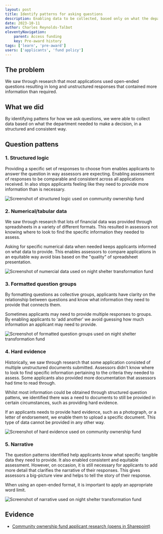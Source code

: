 ```yaml
---
layout: post
title: Identify patterns for asking questions
description: Enabling data to be collected, based only on what the department needed to make a decision, in a structured and consistent way.
date: 2023-10-11
author: Charles Reynolds-Talbot
eleventyNavigation:
    parent: Access funding
    key: Pre-award history
tags: ['learn', 'pre-award'] 
users: ['applicants', 'fund policy']
---
```


## The problem

We saw through research that most applications used open-ended questions resulting in long and unstructured responses that contained more information than required. 

## What we did
By identifying pattens for how we ask questions, we were able to collect data based on what the department needed to make a decision, in a structured and consistent way.

## Question pattens

### 1. Structured logic

Providing a specific set of responses to choose from enables applicants to answer the question in way assessors are expecting. Enabling assessment of responses to be comparable and consistent across all applications received. In also stops applicants feeling like they need to provide more information than is necessary. 

![Screenshot of structured logic used on community ownership fund](/identify-question-patterns/structured-logic.png "Screenshot of structured logic used on community ownership fund")

### 2. Numerical/tabular data

We saw through research that lots of financial data was provided through spreadsheets in a variety of different formats. This resulted in assessors not knowing where to look to find the specific information they needed to assess. 

Asking for specific numerical data when needed keeps applicants informed on what data to provide. This enables assessors to compare applications in an equitable way avoid bias based on the "quality" of spreadsheet presentation.

![Screenshot of numercial data used on night shelter transformation fund](/identify-question-patterns/numercial-data.png "Screenshot of numercial data used on night shelter transformation fund")

### 3. Formatted question groups

By formatting questions as collective groups, applicants have clarity on the relationship between questions and know what information they need to provide that connects them.

Sometimes applicants may need to provide multiple responses to groups. By enabling applicants to 'add another' we avoid guessing how much information an applicant may need to provide.

![Screenshot of formatted question groups used on night shelter transformation fund](/identify-question-patterns/formatted-groups.png "Screenshot of formatted question groups used on night shelter transformation fund")

### 4. Hard evidence
Historically, we saw through research that some application consisted of multiple unstructured documents submitted. Assessors didn't know where to look to find specific information pertaining to the criteria they needed to assess. Some applicants also provided more documentation that assessors had time to read through. 

Whilst most information could be obtained through structured question pattens, we identified there was a need to documents to still be provided in certain circumstances, such as providing hard evidence. 

If an applicants needs to provide hard evidence, such as a photograph, or a letter of endorsement, we enable them to upload a specific document. This type of data cannot be provided in any other way. 

![Screenshot of hard evidence used on community ownership fund](/identify-question-patterns/hard-evidence.png "Screenshot of hard evidence used on community ownership fund")

### 5. Narrative
The question patterns identified help applicants know what specific tangible data they need to provide. It also enabled consistent and equitable assessment. However, on occasion, it is still necessary for applicants to add more detail that clarifies the narrative of their responses. This gives assessors a big-picture view and helps to tell the story of their response. 

When using an open-ended format, it is important to apply an appropriate word limit.

![Screenshot of narrative used on night shelter transformation fund](/identify-question-patterns/narrative.png "Screenshot of narrative used on night shelter transformation fund")

## Evidence

- [Community ownership fund applicant research (opens in Sharepoint)](https://mhclg.sharepoint.com.mcas.ms/:p:/s/FundingServiceDesignTeam/ETNJ66o7J65IuEjvu1a7igAByZ9LtBMezxW998FGD_rDow?e=d3SD0L)